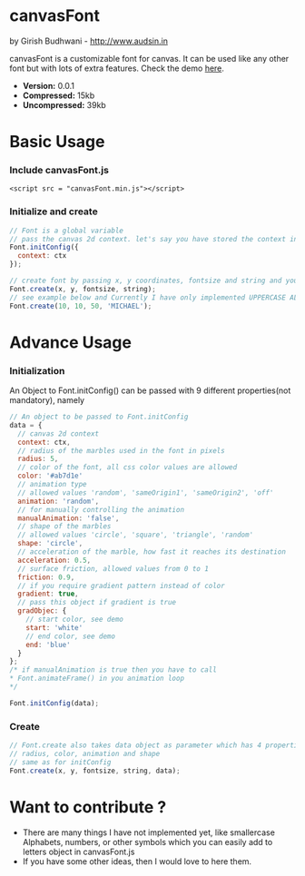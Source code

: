 canvasFont
==========

by Girish Budhwani - http://www.audsin.in

canvasFont is a customizable font for canvas. It can be used like any other font but with lots of extra features.
Check the demo <a href="http://auds1n.github.io/canvasFont/">here</a>.

- **Version:** 0.0.1
- **Compressed:** 15kb
- **Uncompressed:** 39kb

# Basic Usage

### Include canvasFont.js

```
<script src = "canvasFont.min.js"></script>
```

### Initialize and create

```javascript
// Font is a global variable
// pass the canvas 2d context. let's say you have stored the context in ctx variable
Font.initConfig({
  context: ctx
});

// create font by passing x, y coordinates, fontsize and string and you are good to go...
Font.create(x, y, fontsize, string);
// see example below and Currently I have only implemented UPPERCASE ALPHABETS.
Font.create(10, 10, 50, 'MICHAEL');
```

# Advance Usage

### Initialization

An Object to Font.initConfig() can be passed with 9 different properties(not mandatory), namely

```javascript
// An object to be passed to Font.initConfig
data = {
  // canvas 2d context
  context: ctx,
  // radius of the marbles used in the font in pixels
  radius: 5,
  // color of the font, all css color values are allowed
  color: '#ab7d1e'
  // animation type
  // allowed values 'random', 'sameOrigin1', 'sameOrigin2', 'off'
  animation: 'random',
  // for manually controlling the animation
  manualAnimation: 'false',
  // shape of the marbles 
  // allowed values 'circle', 'square', 'triangle', 'random'
  shape: 'circle',
  // acceleration of the marble, how fast it reaches its destination
  acceleration: 0.5,
  // surface friction, allowed values from 0 to 1
  friction: 0.9,
  // if you require gradient pattern instead of color
  gradient: true,
  // pass this object if gradient is true
  gradObjec: {
    // start color, see demo
    start: 'white'
    // end color, see demo
    end: 'blue'
  }
};
/* if manualAnimation is true then you have to call 
* Font.animateFrame() in you animation loop
*/

Font.initConfig(data);
```

### Create

```javascript
// Font.create also takes data object as parameter which has 4 properties, namely
// radius, color, animation and shape
// same as for initConfig
Font.create(x, y, fontsize, string, data);
```

# Want to contribute ?
  
+ There are many things I have not implemented yet, like smallercase Alphabets, numbers, or other symbols 
which you can easily add to letters object in canvasFont.js
+ If you have some other ideas, then I would love to here them.



  
  
  
  
  
  
  
  
  
  
  
  
  
